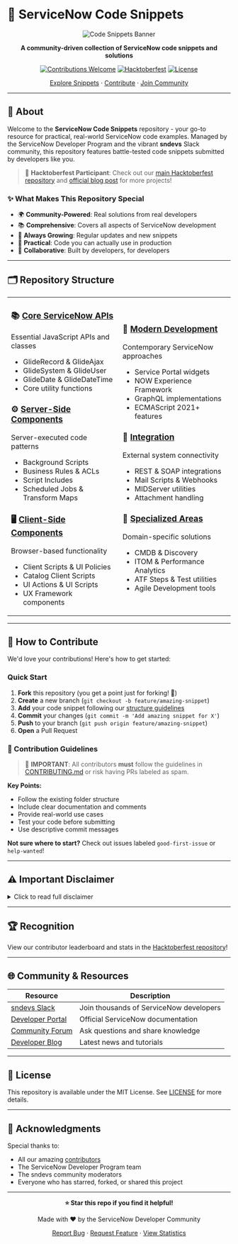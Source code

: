 # 🚀 ServiceNow Code Snippets

<div align="center">

![Code Snippets Banner](https://github.com/ServiceNowDevProgram/code-snippets/assets/31702109/f9fa072a-4c0c-426b-8eed-200c6616ff60)

**A community-driven collection of ServiceNow code snippets and solutions**

[![Contributions Welcome](https://img.shields.io/badge/contributions-welcome-brightgreen.svg?style=flat-square)](CONTRIBUTING.md)
[![Hacktoberfest](https://img.shields.io/badge/Hacktoberfest-Participating-orange?style=flat-square)](https://github.com/ServiceNowDevProgram/Hacktoberfest)
[![License](https://img.shields.io/badge/license-MIT-blue.svg?style=flat-square)](LICENSE)

[Explore Snippets](#-repository-structure) · [Contribute](#-how-to-contribute) · [Join Community](https://sndevs.com)

</div>

---

## 📖 About

Welcome to the **ServiceNow Code Snippets** repository - your go-to resource for practical, real-world ServiceNow code examples. Managed by the ServiceNow Developer Program and the vibrant **sndevs** Slack community, this repository features battle-tested code snippets submitted by developers like you.

> 🎃 **Hacktoberfest Participant**: Check out our [main Hacktoberfest repository](https://github.com/ServiceNowDevProgram/Hacktoberfest) and [official blog post](https://devlink.sn/hacktoberfest) for more projects!

### ✨ What Makes This Repository Special

- 🌍 **Community-Powered**: Real solutions from real developers
- 📚 **Comprehensive**: Covers all aspects of ServiceNow development
- 🔄 **Always Growing**: Regular updates and new snippets
- 🎯 **Practical**: Code you can actually use in production
- 🤝 **Collaborative**: Built by developers, for developers

---

## 🗂️ Repository Structure

<table>
<tr>
<td width="50%">

### 📚 [Core ServiceNow APIs](Core%20ServiceNow%20APIs/)
Essential JavaScript APIs and classes
- GlideRecord & GlideAjax
- GlideSystem & GlideUser
- GlideDate & GlideDateTime
- Core utility functions

### ⚙️ [Server-Side Components](Server-Side%20Components/)
Server-executed code patterns
- Background Scripts
- Business Rules & ACLs
- Script Includes
- Scheduled Jobs & Transform Maps

### 🖥️ [Client-Side Components](Client-Side%20Components/)
Browser-based functionality
- Client Scripts & UI Policies
- Catalog Client Scripts
- UI Actions & UI Scripts
- UX Framework components

</td>
<td width="50%">

### 🚀 [Modern Development](Modern%20Development/)
Contemporary ServiceNow approaches
- Service Portal widgets
- NOW Experience Framework
- GraphQL implementations
- ECMAScript 2021+ features

### 🔗 [Integration](Integration/)
External system connectivity
- REST & SOAP integrations
- Mail Scripts & Webhooks
- MIDServer utilities
- Attachment handling

### 🎯 [Specialized Areas](Specialized%20Areas/)
Domain-specific solutions
- CMDB & Discovery
- ITOM & Performance Analytics
- ATF Steps & Test utilities
- Agile Development tools

</td>
</tr>
</table>

---

## 🚀 How to Contribute

We'd love your contributions! Here's how to get started:

### Quick Start

1. **Fork** this repository (you get a point just for forking! 🎉)
2. **Create** a new branch (`git checkout -b feature/amazing-snippet`)
3. **Add** your code snippet following our [structure guidelines](CONTRIBUTING.md)
4. **Commit** your changes (`git commit -m 'Add amazing snippet for X'`)
5. **Push** to your branch (`git push origin feature/amazing-snippet`)
6. **Open** a Pull Request

### 📝 Contribution Guidelines

> 🔔 **IMPORTANT**: All contributors **must** follow the guidelines in [CONTRIBUTING.md](CONTRIBUTING.md) or risk having PRs labeled as spam.

**Key Points:**
- Follow the existing folder structure
- Include clear documentation and comments
- Provide real-world use cases
- Test your code before submitting
- Use descriptive commit messages

**Not sure where to start?** Check out issues labeled `good-first-issue` or `help-wanted`!

---

## ⚠️ Important Disclaimer

<details>
<summary>Click to read full disclaimer</summary>

### Community-Sourced Content

**Please note the following:**

1. **Not Officially Endorsed**: Code in this repository is community-contributed and not officially vetted or endorsed by ServiceNow or repository owners.

2. **Use at Your Own Risk**: Always review code thoroughly before implementing in your ServiceNow instances. Test in sub-production environments first.

3. **Report Issues**: Found a bug or improvement? Please [open an issue](../../issues) or submit a correction.

4. **No Warranty**: This repository is provided "as-is" without warranties or guarantees. No official support is provided.

5. **Security First**: Always validate code against your organization's security standards before deployment.

**By using code from this repository, you acknowledge you've read and understood this disclaimer.**

</details>

---

## 🏆 Recognition

View our contributor leaderboard and stats in the [Hacktoberfest repository](https://github.com/ServiceNowDevProgram/Hacktoberfest#leaders)!

---

## 🌐 Community & Resources

<div align="center">

| Resource | Description |
|----------|-------------|
| [sndevs Slack](https://sndevs.com) | Join thousands of ServiceNow developers |
| [Developer Portal](https://developer.servicenow.com) | Official ServiceNow documentation |
| [Community Forum](https://www.servicenow.com/community/) | Ask questions and share knowledge |
| [Developer Blog](https://developer.servicenow.com/blog.do) | Latest news and tutorials |

</div>

---

## 📄 License

This repository is available under the MIT License. See [LICENSE](LICENSE) for more details.

---

## 🙏 Acknowledgments

Special thanks to:
- All our amazing [contributors](../../graphs/contributors)
- The ServiceNow Developer Program team
- The sndevs community moderators
- Everyone who has starred, forked, or shared this project

---

<div align="center">

**⭐ Star this repo if you find it helpful!**

Made with ❤️ by the ServiceNow Developer Community

[Report Bug](../../issues) · [Request Feature](../../issues) · [View Statistics](../../pulse)

</div>
